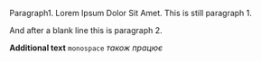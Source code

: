 Paragraph1. Lorem Ipsum Dolor Sit Amet.
This is still paragraph 1.

And after a blank line this is paragraph 2.

**Additional text**
`monospace`
_також працює_